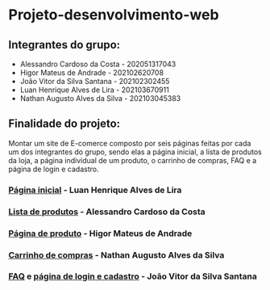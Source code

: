 # Projeto-desenvolvimento-web

## Integrantes do grupo:
* Alessandro Cardoso da Costa - 202051317043
* Higor Mateus de Andrade - 202102620708
* João Vitor da Silva Santana - 202102302455
* Luan Henrique Alves de Lira - 202103670911
* Nathan Augusto Alves da Silva - 202103045383

## Finalidade do projeto:
Montar um site de E-comerce composto por seis páginas feitas por cada um dos integrantes do grupo, sendo elas a página inicial, a lista de produtos da loja, a página individual de um produto, o carrinho de compras, FAQ e a página de login e cadastro.

### [Página inicial](index.html) - Luan Henrique Alves de Lira

### [Lista de produtos](produtos.html) - Alessandro Cardoso da Costa

### [Página de produto](pagina_compra.html) - Higor Mateus de Andrade

### [Carrinho de compras](carrinhodecompras.html) - Nathan Augusto Alves da Silva

### [FAQ](FAQ.html) e [página de login e cadastro](Cadastro.html) - João Vitor da Silva Santana
